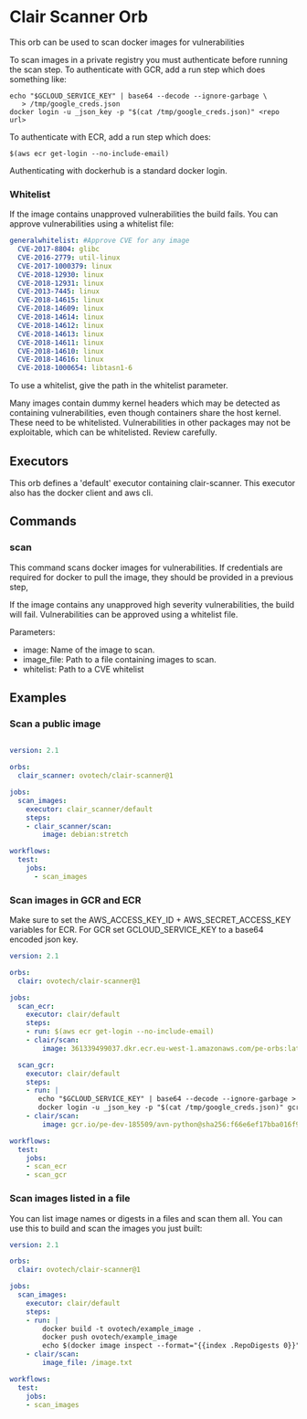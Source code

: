# Clair Scanner Orb

This orb can be used to scan docker images for vulnerabilities

To scan images in a private registry you must authenticate before
running the scan step. To authenticate with GCR, add a run step which
does something like:

    echo "$GCLOUD_SERVICE_KEY" | base64 --decode --ignore-garbage \
       > /tmp/google_creds.json
    docker login -u _json_key -p "$(cat /tmp/google_creds.json)" <repo url>

To authenticate with ECR, add a run step which does:

    $(aws ecr get-login --no-include-email)

Authenticating with dockerhub is a standard docker login.

### Whitelist

If the image contains unapproved vulnerabilities the build fails.
You can approve vulnerabilities using a whitelist file:

```yaml
generalwhitelist: #Approve CVE for any image
  CVE-2017-8804: glibc
  CVE-2016-2779: util-linux
  CVE-2017-1000379: linux
  CVE-2018-12930: linux
  CVE-2018-12931: linux
  CVE-2013-7445: linux
  CVE-2018-14615: linux
  CVE-2018-14609: linux
  CVE-2018-14614: linux
  CVE-2018-14612: linux
  CVE-2018-14613: linux
  CVE-2018-14611: linux
  CVE-2018-14610: linux
  CVE-2018-14616: linux
  CVE-2018-1000654: libtasn1-6
```

To use a whitelist, give the path in the whitelist parameter.

Many images contain dummy kernel headers which may be detected as
containing vulnerabilities, even though containers share the host kernel.
These need to be whitelisted. Vulnerabilities in other packages may not
be exploitable, which can be whitelisted. Review carefully.

## Executors

This orb defines a 'default' executor containing clair-scanner.
This executor also has the docker client and aws cli.

## Commands

### scan

This command scans docker images for vulnerabilities.
If credentials are required for docker to pull the image, they should be
provided in a previous step,

If the image contains any unapproved high severity vulnerabilities, the
build will fail. Vulnerabilities can be approved using a whitelist file.

Parameters:

- image: Name of the image to scan.
- image_file: Path to a file containing images to scan.
- whitelist: Path to a CVE whitelist

## Examples

### Scan a public image

```yaml

version: 2.1

orbs:
  clair_scanner: ovotech/clair-scanner@1

jobs:
  scan_images:
    executor: clair_scanner/default
    steps:
    - clair_scanner/scan:
        image: debian:stretch

workflows:
  test:
    jobs:
      - scan_images
```

### Scan images in GCR and ECR

Make sure to set the AWS_ACCESS_KEY_ID + AWS_SECRET_ACCESS_KEY variables
for ECR. For GCR set GCLOUD_SERVICE_KEY to a base64 encoded json key.

```yaml
version: 2.1

orbs:
  clair: ovotech/clair-scanner@1

jobs:
  scan_ecr:
    executor: clair/default
    steps:
    - run: $(aws ecr get-login --no-include-email)
    - clair/scan:
        image: 361339499037.dkr.ecr.eu-west-1.amazonaws.com/pe-orbs:latest

  scan_gcr:
    executor: clair/default
    steps:
    - run: |
       echo "$GCLOUD_SERVICE_KEY" | base64 --decode --ignore-garbage > /tmp/google_creds.json
       docker login -u _json_key -p "$(cat /tmp/google_creds.json)" gcr.io/pe-dev-185509/avn-python
    - clair/scan:
        image: gcr.io/pe-dev-185509/avn-python@sha256:f66e6ef17bba016f9dc9fccfe7b816b5dbf70757bd283680896ad83bb9c84a62

workflows:
  test:
    jobs:
    - scan_ecr
    - scan_gcr
```

### Scan images listed in a file

You can list image names or digests in a files and scan them all.
You can use this to build and scan the images you just built:

```yaml
version: 2.1

orbs:
  clair: ovotech/clair-scanner@1

jobs:
  scan_images:
    executor: clair/default
    steps:
    - run: |
        docker build -t ovotech/example_image .
        docker push ovotech/example_image
        echo $(docker image inspect --format="{{index .RepoDigests 0}}" ovotech/example_image) > /image.txt
    - clair/scan:
        image_file: /image.txt

workflows:
  test:
    jobs:
    - scan_images
```
